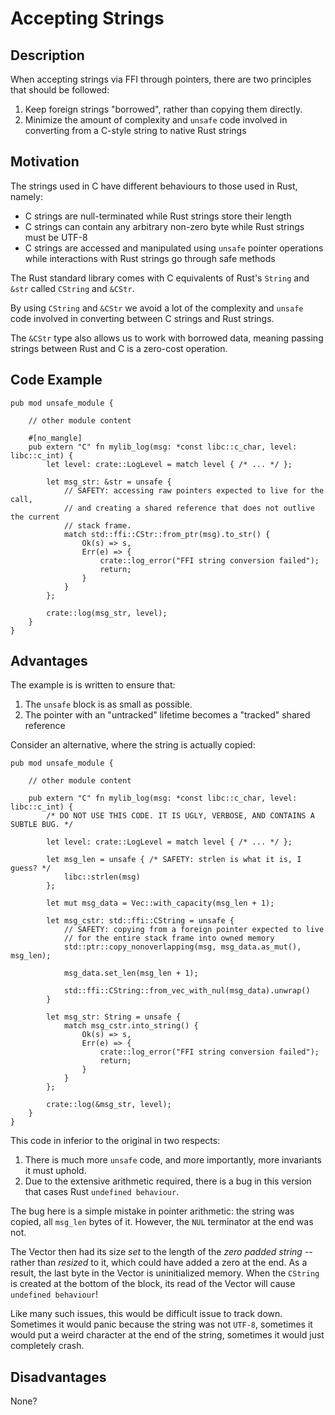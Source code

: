 # Accepting Strings

## Description

When accepting strings via FFI through pointers, there are two principles that should be followed:

1. Keep foreign strings "borrowed", rather than copying them directly.
2. Minimize the amount of complexity and `unsafe` code involved in converting
   from a C-style string to native Rust strings

## Motivation

The strings used in C have different behaviours to those used in Rust, namely:

- C strings are null-terminated while Rust strings store their length
- C strings can contain any arbitrary non-zero byte while Rust strings must be
  UTF-8
- C strings are accessed and manipulated using `unsafe` pointer operations
  while interactions with Rust strings go through safe methods

The Rust standard library comes with C equivalents of Rust's `String` and `&str`
called `CString` and `&CStr`.

By using `CString` and `&CStr` we avoid a lot of the complexity and `unsafe`
code involved in converting between C strings and Rust strings.

The `&CStr` type also allows us to work with borrowed data, meaning passing
strings between Rust and C is a zero-cost operation.

## Code Example

```rust,ignore
pub mod unsafe_module {

    // other module content

    #[no_mangle]
    pub extern "C" fn mylib_log(msg: *const libc::c_char, level: libc::c_int) {
        let level: crate::LogLevel = match level { /* ... */ };

        let msg_str: &str = unsafe {
            // SAFETY: accessing raw pointers expected to live for the call,
            // and creating a shared reference that does not outlive the current
            // stack frame.
            match std::ffi::CStr::from_ptr(msg).to_str() {
                Ok(s) => s,
                Err(e) => {
                    crate::log_error("FFI string conversion failed");
                    return;
                }
            }
        };

        crate::log(msg_str, level);
    }
}
```

## Advantages

The example is is written to ensure that:

1. The `unsafe` block is as small as possible.
2. The pointer with an "untracked" lifetime becomes a "tracked" shared reference

Consider an alternative, where the string is actually copied:

```rust,ignore
pub mod unsafe_module {

    // other module content

    pub extern "C" fn mylib_log(msg: *const libc::c_char, level: libc::c_int) {
        /* DO NOT USE THIS CODE. IT IS UGLY, VERBOSE, AND CONTAINS A SUBTLE BUG. */

        let level: crate::LogLevel = match level { /* ... */ };

        let msg_len = unsafe { /* SAFETY: strlen is what it is, I guess? */
            libc::strlen(msg)
        };

        let mut msg_data = Vec::with_capacity(msg_len + 1);

        let msg_cstr: std::ffi::CString = unsafe {
            // SAFETY: copying from a foreign pointer expected to live
            // for the entire stack frame into owned memory
            std::ptr::copy_nonoverlapping(msg, msg_data.as_mut(), msg_len);

            msg_data.set_len(msg_len + 1);

            std::ffi::CString::from_vec_with_nul(msg_data).unwrap()
        }

        let msg_str: String = unsafe {
            match msg_cstr.into_string() {
                Ok(s) => s,
                Err(e) => {
                    crate::log_error("FFI string conversion failed");
                    return;
                }
            }
        };

        crate::log(&msg_str, level);
    }
}
```

This code in inferior to the original in two respects:

1. There is much more `unsafe` code, and more importantly, more invariants it must uphold.
2. Due to the extensive arithmetic required, there is a bug in this version that cases Rust `undefined behaviour`.

The bug here is a simple mistake in pointer arithmetic: the string was copied, all `msg_len` bytes of it.
However, the `NUL` terminator at the end was not.

The Vector then had its size *set* to the length of the *zero padded string* -- rather than *resized* to it, which could have added a zero at the end. As a result, the last byte in the Vector is uninitialized memory.
When the `CString` is created at the bottom of the block, its read of the Vector will cause `undefined behaviour`!

Like many such issues, this would be difficult issue to track down.
Sometimes it would panic because the string was not `UTF-8`, sometimes it would put a weird character at the end of the string, sometimes it would just completely crash.

## Disadvantages

None?
